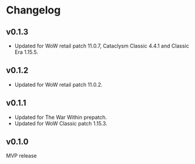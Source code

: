 Changelog
=========

v0.1.3
------
* Updated for WoW retail patch 11.0.7, Cataclysm Classic 4.4.1 and Classic Era 1.15.5.

v0.1.2
------
* Updated for WoW retail patch 11.0.2.

v0.1.1
------
* Updated for The War Within prepatch.
* Updated for WoW Classic patch 1.15.3.

v0.1.0
------
MVP release
